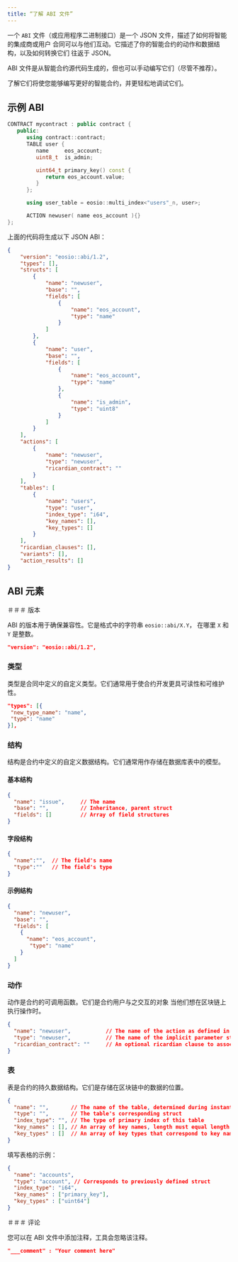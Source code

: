 ```yaml
---
title: “了解 ABI 文件”
---
```


一个 `ABI` 文件（或应用程序二进制接口）是一个 JSON 文件，描述了如何将智能的集成商或用户
合同可以与他们互动。它描述了你的智能合约的动作和数据结构，以及如何转换它们
往返于 JSON。

ABI 文件是从智能合约源代码生成的，但也可以手动编写它们（尽管不推荐）。

了解它们将使您能够编写更好的智能合约，并更轻松地调试它们。


## 示例 ABI

```cpp
CONTRACT mycontract : public contract {
   public:
      using contract::contract;
      TABLE user {
         name     eos_account;
         uint8_t  is_admin;

         uint64_t primary_key() const { 
            return eos_account.value; 
         }
      };

      using user_table = eosio::multi_index<"users"_n, user>;

      ACTION newuser( name eos_account ){}
};
```

上面的代码将生成以下 JSON ABI：

```json
{
    "version": "eosio::abi/1.2",
    "types": [],
    "structs": [
        {
            "name": "newuser",
            "base": "",
            "fields": [
                {
                    "name": "eos_account",
                    "type": "name"
                }
            ]
        },
        {
            "name": "user",
            "base": "",
            "fields": [
                {
                    "name": "eos_account",
                    "type": "name"
                },
                {
                    "name": "is_admin",
                    "type": "uint8"
                }
            ]
        }
    ],
    "actions": [
        {
            "name": "newuser",
            "type": "newuser",
            "ricardian_contract": ""
        }
    ],
    "tables": [
        {
            "name": "users",
            "type": "user",
            "index_type": "i64",
            "key_names": [],
            "key_types": []
        }
    ],
    "ricardian_clauses": [],
    "variants": [],
    "action_results": []
}
```

## ABI 元素

＃＃＃ 版本

ABI 的版本用于确保兼容性。它是格式中的字符串 `eosio::abi/X.Y`， 在哪里 `X` 和 `Y` 是整数。

```json
"version": "eosio::abi/1.2",
```

### 类型

类型是合同中定义的自定义类型。它们通常用于使合约开发更具可读性和可维护性。

```json
"types": [{
 "new_type_name": "name",
 "type": "name"
}],
```

### 结构

结构是合约中定义的自定义数据结构。它们通常用作存储在数据库表中的模型。


#### 基本结构

```json
{
  "name": "issue",     // The name
  "base": "",          // Inheritance, parent struct
  "fields": []         // Array of field structures
}
```

#### 字段结构

```json
{
  "name":"",  // The field's name
  "type":""   // The field's type
}
```

#### 示例结构
```json
{
  "name": "newuser",
  "base": "",
  "fields": [
    {
      "name": "eos_account",
       "type": "name"
    }
  ]
}
```

### 动作

动作是合约的可调用函数。它们是合约用户与之交互的对象
当他们想在区块链上执行操作时。

```json
{
  "name": "newuser",           // The name of the action as defined in the contract
  "type": "newuser",           // The name of the implicit parameter struct as described in the action interface
  "ricardian_contract": ""     // An optional ricardian clause to associate to this action describing its intended functionality.
}
```

### 表

表是合约的持久数据结构。它们是存储在区块链中的数据的位置。

```json
{
  "name": "",       // The name of the table, determined during instantiation.
  "type": "",       // The table's corresponding struct
  "index_type": "", // The type of primary index of this table
  "key_names" : [], // An array of key names, length must equal length of key_types member
  "key_types" : []  // An array of key types that correspond to key names array member, length of array must equal length of key names array.
}
```

填写表格的示例：

```json
{
  "name": "accounts",
  "type": "account", // Corresponds to previously defined struct
  "index_type": "i64",
  "key_names" : ["primary_key"],
  "key_types" : ["uint64"]
}
```

＃＃＃ 评论

您可以在 ABI 文件中添加注释，工具会忽略该注释。

```json
"___comment" : "Your comment here"
```
